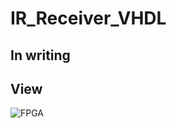 # IR_Receiver_VHDL

## In writing

## View

![FPGA](https://user-images.githubusercontent.com/46035021/141487717-7188ceaa-7e9b-4744-ae44-8cae39bbb170.png)
